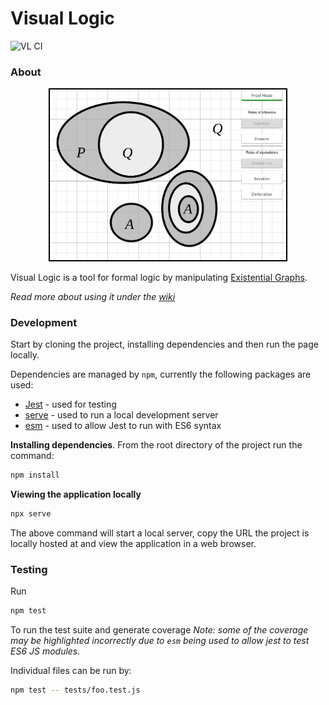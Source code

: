 # Visual Logic

![VL CI](https://github.com/shailpatels/VisualLogic-Web/workflows/VL%20CI/badge.svg)

### About

<p align="center">
	<img width="75%" src="doc/readme_img_1.png" style="border: 2px solid black" />
</p>

Visual Logic is a tool for formal logic by manipulating [Existential Graphs](https://en.wikipedia.org/wiki/Existential_graph).

*Read more about using it under the [wiki](https://github.com/shailpatels/VisualLogic-Web/wiki/Instructions)*



### Development

Start by cloning the project, installing dependencies and then run the 
page locally.

Dependencies are managed by `npm`, currently the following packages are used:

- [Jest](https://jestjs.io/) - used for testing
- [serve](https://www.npmjs.com/package/serve) - used to run a local development server
- [esm](https://www.npmjs.com/package/esm) - used to allow Jest to run with ES6 syntax

**Installing dependencies**. From the root directory of the project run the command:

```bash
npm install
```

**Viewing the application locally**

```bash
npx serve
```

The above command will start a local server, copy the URL the project is locally hosted at and view the application in a web browser.

### Testing

Run 
```bash
npm test
```

To run the test suite and generate coverage
*Note: some of the coverage may 
be highlighted incorrectly due to `esm` being used to allow jest to test ES6 JS modules.*

Individual files can be run by:

```bash
npm test -- tests/foo.test.js
```

